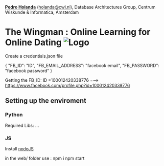 **[Pedro Holanda](http://pedroholanda.org)** (holanda@cwi.nl), Database Architectures Group, Centrum Wiskunde & Informatica, Amsterdam 

# The Wingman : Online Learning for Online Dating ![Logo](file:https://raw.githubusercontent.com/pholanda/thewingman/master/util/logo.png?token=AHCSRalV46aeuvMUXxQ704KTNt7tlTFvks5Ze6cKwA%3D%3Dl)


Create a credentials.json file

{
  "FB_ID": "ID",
  "FB_EMAIL_ADDRESS": "facebook email",
  "FB_PASSWORD": "facebook password"
}

Getting the FB_ID:
ID =100012420338776 ===> https://www.facebook.com/profile.php?id=100012420338776

## Setting up the enviroment
### Python
Required Libs:
...

### JS
Install [nodeJS](https://nodejs.org/en/)

in the web/ folder
use :
npm i
npm start